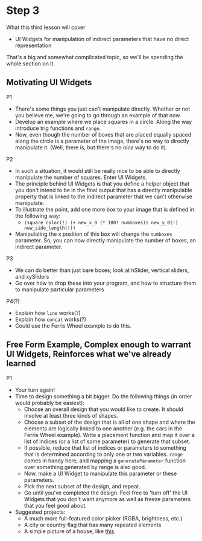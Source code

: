 # Step 3

What this third lesson will cover
- UI Widgets for manipulation of indirect parameters that have no direct representation

That's a big and somewhat complicated topic, so we'll be spending the whole section on it.

## Motivating UI Widgets

P1
- There's some things you just can't manipulate directly. Whether or not you believe me, we're going to go through an example of that now.
- Develop an example where we place squares in a circle. Along the way introduce trig functions and `range`.
- Now, even though the number of boxes that are placed equally spaced along the circle is a parameter of the image, there's no way to directly manipulate it. (Well, there is, but there's no *nice* way to do it).

P2
- In such a situation, it would still be really nice to be able to directly manipulate the number of squares. Enter UI Widgets.
- The principle behind UI Widgets is that you define a helper object that you don't intend to be in the final output that has a directly manipulable property that is linked to the indirect parameter that we can't otherwise manipulate.
- To illustrate the point, add one more box to your image that is defined in the following way:
  * `(square color(!) (+ new_x_0 (* 100! numboxes)) new_y_0(!) new_side_length(!))`
- Manipulating the x position of this box will change the `numboxes` parameter. So, you can now directly manipulate the number of boxes, an indirect parameter.

P3
- We can do better than just bare boxes; look at hSlider, vertical sliders, and xySliders
- Go over how to drop these into your program, and how to structure them to manipulate particular parameters

P4(?)
- Explain how `line` works(?)
- Explain how `concat` works(?)
- Could use the Ferris Wheel example to do this.

## Free Form Example, Complex enough to warrant UI Widgets, Reinforces what we've already learned

P1
- Your turn again!
- Time to design something a bit bigger. Do the following things (in order would probably be easiest):
  * Choose an overall design that you would like to create. It should involve at least three kinds of shapes.
  * Choose a subset of the design that is all of one shape and where the elements are logically linked to one another (e.g. the cars in the Ferris Wheel example). Write a placement function and map it over a list of indices (or a list of some parameter) to generate that subset.
  * If possible, reduce that list of indices or parameters to something that is determined according to only one or two variables. `range` comes in handy here, and mapping a `generateParameter` function over something generated by range is also good.
  * Now, make a UI Widget to manipulate this parameter or these parameters.
  * Pick the next subset of the design, and repeat.
  * Go until you've completed the design. Feel free to 'turn off' the UI Widgets that you don't want anymore as well as freeze parameters that you feel good about.
- Suggested projects: 
  * A much more full-featured color picker (RGBA, brightness, etc.)
  * A city or country flag that has many repeated elements
  * A simple picture of a house, like [this](http://www.sbccaofmn.com/wp-content/uploads/2012/05/house-clipart.gif).